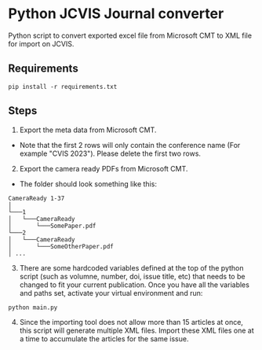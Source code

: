 # Python JCVIS Journal converter

Python script to convert exported excel file from Microsoft CMT to XML file for import on JCVIS.

## Requirements
```
pip install -r requirements.txt
```
## Steps
1. Export the meta data from Microsoft CMT.
* Note that the first 2 rows will only contain the conference name (For example "CVIS 2023"). Please delete the first two rows.
2. Export the camera ready PDFs from Microsoft CMT.
  * The folder should look something like this:
```
CameraReady 1-37  
│
└───1
│   └───CameraReady
│       └───SomePaper.pdf
└───2
│   └───CameraReady
│       └───SomeOtherPaper.pdf
│ ...
``` 
3. There are some hardcoded variables defined at the top of the python script (such as volumne, number, doi, issue title, etc) that needs to be changed to fit your current publication. Once you have all the variables and paths set, activate your virtual environment and run:
```
python main.py
```
4. Since the importing tool does not allow more than 15 articles at once, this script will generate multiple XML files. Import these XML files one at a time to accumulate the articles for the same issue. 
##
